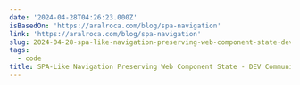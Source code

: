 ```yaml
---
date: '2024-04-28T04:26:23.000Z'
isBasedOn: 'https://aralroca.com/blog/spa-navigation'
link: 'https://aralroca.com/blog/spa-navigation'
slug: 2024-04-28-spa-like-navigation-preserving-web-component-state-dev-community
tags:
  - code
title: SPA-Like Navigation Preserving Web Component State - DEV Community
---
```


